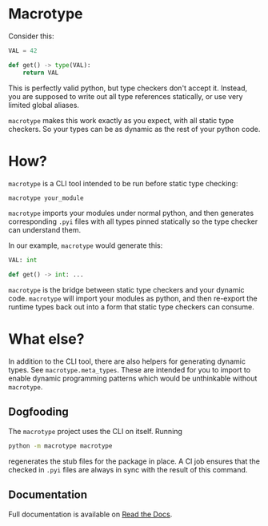 # Macrotype

Consider this:

```python
VAL = 42

def get() -> type(VAL):
    return VAL
```

This is perfectly valid python, but type checkers don't accept it.
Instead, you are supposed to write out all type references statically,
or use very limited global aliases.

`macrotype` makes this work exactly as you expect, with all static
type checkers.  So your types can be as dynamic as the rest of your
python code.

# How?

`macrotype` is a CLI tool intended to be run before static type checking:

```bash
macrotype your_module
```

`macrotype` imports your modules under normal python,
and then generates corresponding `.pyi` files with
all types pinned statically so the type checker can understand them.

In our example, `macrotype` would generate this:

```python
VAL: int

def get() -> int: ...
```

`macrotype` is the bridge between static type checkers
and your dynamic code.  `macrotype` will import your modules as
python, and then re-export the runtime types back out into a form
that static type checkers can consume.

# What else?

In addition to the CLI tool, there are also helpers for generating
dynamic types.  See `macrotype.meta_types`.  These are intended
for you to import to enable dynamic programming patterns which
would be unthinkable without `macrotype`.

## Dogfooding

The `macrotype` project uses the CLI on itself.  Running

```bash
python -m macrotype macrotype
```

regenerates the stub files for the package in place.  A CI job ensures that
the checked in `.pyi` files are always in sync with the result of this
command.

## Documentation

Full documentation is available on [Read the Docs](https://macrotype.readthedocs.io/).
